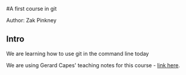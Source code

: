 #A first course in git

Author: Zak Pinkney

## Intro

We are learning how to use git in the command line today 

We are using Gerard Capes' teaching notes for this course - [link here](gcapes.github.io/git-course).

